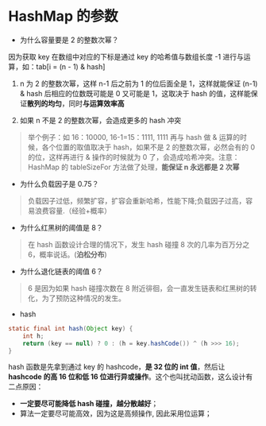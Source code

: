 # HashMap 的参数

- 为什么容量要是 2 的整数次幂？

因为获取 key 在数组中对应的下标是通过 key 的哈希值与数组长度 -1 进行与运算，如：tab[i = (n - 1) & hash]

1. n 为 2 的整数次幂，这样 n-1 后之前为 1 的位后面全是 1，这样就能保证 (n-1) & hash 后相应的位数既可能是 0 又可能是 1，这取决于 hash 的值，这样能保证**散列的均匀**，同时**与运算效率高**

2. 如果 n 不是 2 的整数次幂，会造成更多的 hash 冲突

> 举个例子：如 16：10000, 16-1=15：1111, 1111 再与 hash 做 & 运算的时候，各个位置的取值取决于 hash，如果不是 2 的整数次幂，必然会有的 0 的位，这样再进行 & 操作的时候就为 0 了，会造成哈希冲突。注意：HashMap 的 tableSizeFor 方法做了处理，**能保证 n 永远都是 2 次幂**

- 为什么负载因子是 0.75？

> 负载因子过低，频繁扩容，扩容会重新哈希，性能下降;负载因子过高，容易浪费容量.（经验+概率）

- 为什么红黑树的阈值是 8？

> 在 hash 函数设计合理的情况下，发生 hash 碰撞 8 次的几率为百万分之 6，概率说话。(**泊松分布**)

- 为什么退化链表的阈值 6？

> 6 是因为如果 hash 碰撞次数在 8 附近徘徊，会一直发生链表和红黑树的转化，为了预防这种情况的发生。

- hash

```java
static final int hash(Object key) {
    int h;
    return (key == null) ? 0 : (h = key.hashCode()) ^ (h >>> 16);
}
```

hash 函数是先拿到通过 key 的 hashcode，**是 32 位的 int 值**，然后让 **hashcode 的高 16 位和低 16 位进行异或操作**。这个也叫扰动函数，这么设计有二点原因：

- **一定要尽可能降低 hash 碰撞，越分散越好**；
- 算法一定要尽可能高效，因为这是高频操作, 因此采用位运算；
